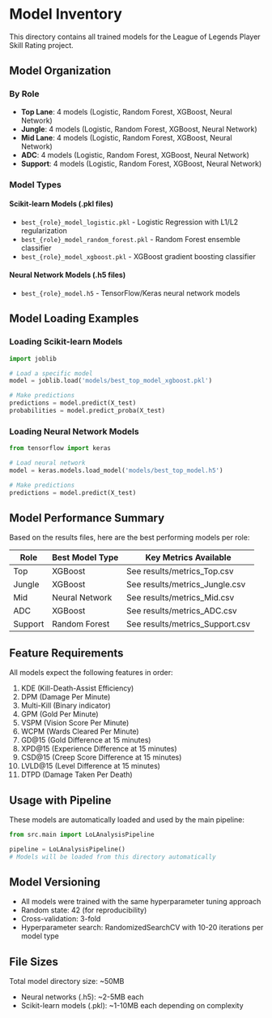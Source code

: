 # Model Inventory

This directory contains all trained models for the League of Legends Player Skill Rating project.

## Model Organization

### By Role
- **Top Lane**: 4 models (Logistic, Random Forest, XGBoost, Neural Network)
- **Jungle**: 4 models (Logistic, Random Forest, XGBoost, Neural Network)  
- **Mid Lane**: 4 models (Logistic, Random Forest, XGBoost, Neural Network)
- **ADC**: 4 models (Logistic, Random Forest, XGBoost, Neural Network)
- **Support**: 4 models (Logistic, Random Forest, XGBoost, Neural Network)

### Model Types

#### Scikit-learn Models (.pkl files)
- `best_{role}_model_logistic.pkl` - Logistic Regression with L1/L2 regularization
- `best_{role}_model_random_forest.pkl` - Random Forest ensemble classifier
- `best_{role}_model_xgboost.pkl` - XGBoost gradient boosting classifier

#### Neural Network Models (.h5 files)
- `best_{role}_model.h5` - TensorFlow/Keras neural network models

## Model Loading Examples

### Loading Scikit-learn Models
```python
import joblib

# Load a specific model
model = joblib.load('models/best_top_model_xgboost.pkl')

# Make predictions
predictions = model.predict(X_test)
probabilities = model.predict_proba(X_test)
```

### Loading Neural Network Models
```python
from tensorflow import keras

# Load neural network
model = keras.models.load_model('models/best_top_model.h5')

# Make predictions
predictions = model.predict(X_test)
```

## Model Performance Summary

Based on the results files, here are the best performing models per role:

| Role    | Best Model Type | Key Metrics Available |
|---------|----------------|----------------------|
| Top     | XGBoost        | See results/metrics_Top.csv |
| Jungle  | XGBoost        | See results/metrics_Jungle.csv |
| Mid     | Neural Network | See results/metrics_Mid.csv |
| ADC     | XGBoost        | See results/metrics_ADC.csv |
| Support | Random Forest  | See results/metrics_Support.csv |

## Feature Requirements

All models expect the following features in order:
1. KDE (Kill-Death-Assist Efficiency)
2. DPM (Damage Per Minute)
3. Multi-Kill (Binary indicator)
4. GPM (Gold Per Minute)
5. VSPM (Vision Score Per Minute)
6. WCPM (Wards Cleared Per Minute)
7. GD@15 (Gold Difference at 15 minutes)
8. XPD@15 (Experience Difference at 15 minutes)
9. CSD@15 (Creep Score Difference at 15 minutes)
10. LVLD@15 (Level Difference at 15 minutes)
11. DTPD (Damage Taken Per Death)

## Usage with Pipeline

These models are automatically loaded and used by the main pipeline:

```python
from src.main import LoLAnalysisPipeline

pipeline = LoLAnalysisPipeline()
# Models will be loaded from this directory automatically
```

## Model Versioning

- All models were trained with the same hyperparameter tuning approach
- Random state: 42 (for reproducibility)
- Cross-validation: 3-fold
- Hyperparameter search: RandomizedSearchCV with 10-20 iterations per model type

## File Sizes

Total model directory size: ~50MB
- Neural networks (.h5): ~2-5MB each
- Scikit-learn models (.pkl): ~1-10MB each depending on complexity